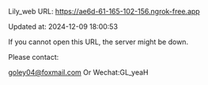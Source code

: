 Lily_web URL: https://ae6d-61-165-102-156.ngrok-free.app

Updated at: 2024-12-09 18:00:53

If you cannot open this URL, the server might be down.

Please contact: 

goley04@foxmail.com Or Wechat:GL_yeaH